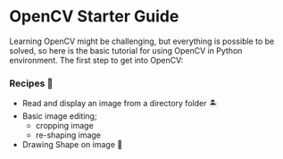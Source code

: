 # OpenCV Starter Guide
Learning OpenCV might be challenging, but everything is possible to be solved, so here is the basic tutorial for using OpenCV in Python environment. The first step to get into OpenCV:

### Recipes :book:
- Read and display an image from a directory folder :desert_island:
- Basic image editing;
  - cropping image
  - re-shaping image
- Drawing Shape on image :triangular_ruler:
